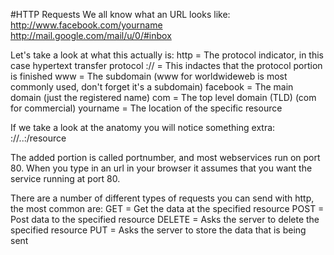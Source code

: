 #HTTP Requests
We all know what an URL looks like:
http://www.facebook.com/yourname
http://mail.google.com/mail/u/0/#inbox

Let's take a look at what this actually is:
http 	= The protocol indicator, in this case hypertext transfer protocol
:// 		= This indactes that the protocol portion is finished
www			= The subdomain (www for worldwideweb is most commonly used, don't forget it's a subdomain)
facebook	= The main domain (just the registered name)
com			= The top level domain (TLD) (com for commercial)
yourname	= The location of the specific resource

If we take a look at the anatomy you will notice something extra:
<protocol>://<subdomain>.<domain>.<tld>:<portnumber>/resource

The added portion is called portnumber, and most webservices run on port 80. When you type in an url in your browser it assumes that you want the service running at port 80.

There are a number of different types of requests you can send with http, the most common are:
GET		= Get the data at the specified resource
POST	= Post data to the specified resource
DELETE	= Asks the server to delete the specified resource
PUT		= Asks the server to store the data that is being sent